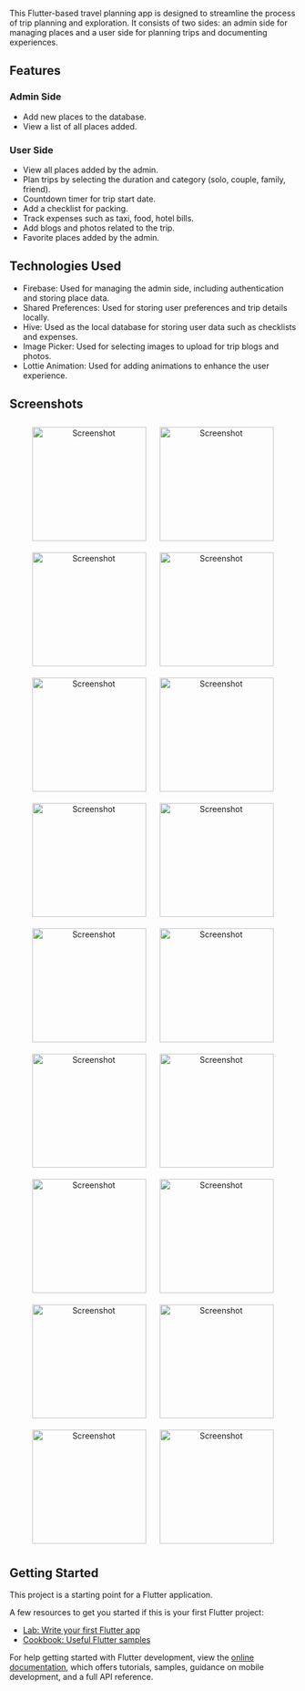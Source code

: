 This Flutter-based travel planning app is designed to streamline the process of trip planning and exploration. It consists of two sides: an admin side for managing places and a user side for planning trips and documenting experiences.

## Features

### Admin Side
- Add new places to the database.
- View a list of all places added.

### User Side
- View all places added by the admin.
- Plan trips by selecting the duration and category (solo, couple, family, friend).
- Countdown timer for trip start date.
- Add a checklist for packing.
- Track expenses such as taxi, food, hotel bills.
- Add blogs and photos related to the trip.
- Favorite places added by the admin.

## Technologies Used

- Firebase: Used for managing the admin side, including authentication and storing place data.
- Shared Preferences: Used for storing user preferences and trip details locally.
- Hive: Used as the local database for storing user data such as checklists and expenses.
- Image Picker: Used for selecting images to upload for trip blogs and photos.
- Lottie Animation: Used for adding animations to enhance the user experience.


## Screenshots

<p align="center">
    <img src="https://github.com/AnandhuA/Travel-/assets/72302650/7800c363-d85e-45b7-92b6-1a53d73d6165" alt="Screenshot" width="200" style="margin: 10px;"/>
    <img src="https://github.com/AnandhuA/Travel-/assets/72302650/9cf09cd3-a0fc-4757-8c6e-b1e5e97874ed" alt="Screenshot" width="200" style="margin: 10px;"/>
    <img src="https://github.com/AnandhuA/Travel-/assets/72302650/135cefe5-d458-48a5-96c0-8cb59e0a8026" alt="Screenshot" width="200" style="margin: 10px;"/>
    <img src="https://github.com/AnandhuA/Travel-/assets/72302650/4f1a9344-5265-4f68-8145-ee022de2d220" alt="Screenshot" width="200" style="margin: 10px;"/>
    <img src="https://github.com/AnandhuA/Travel-/assets/72302650/50b9b573-7f0d-41c9-9866-5200f1ff7282" alt="Screenshot" width="200" style="margin: 10px;"/>
    <img src="https://github.com/AnandhuA/Travel-/assets/72302650/048edfd7-caa5-4ac9-aefb-cccfbf25c924" alt="Screenshot" width="200" style="margin: 10px;"/>
    <img src="https://github.com/AnandhuA/Travel-/assets/72302650/5268051b-5a86-4f96-aec9-273e808bdfa9" alt="Screenshot" width="200" style="margin: 10px;"/>
    <img src="https://github.com/AnandhuA/Travel-/assets/72302650/e16750ff-9839-44d2-b536-b428aa538a97" alt="Screenshot" width="200" style="margin: 10px;"/>
    <img src="https://github.com/AnandhuA/Travel-/assets/72302650/989faa5f-df10-4774-bdf8-e65480dbd379" alt="Screenshot" width="200" style="margin: 10px;"/>
    <img src="https://github.com/AnandhuA/Travel-/assets/72302650/b4a17f66-ad6c-407e-aa74-800c6b183dc8" alt="Screenshot" width="200" style="margin: 10px;"/>
    <img src="https://github.com/AnandhuA/Travel-/assets/72302650/41441570-606a-4657-bafc-ff203f363817" alt="Screenshot" width="200" style="margin: 10px;"/>
    <img src="https://github.com/AnandhuA/Travel-/assets/72302650/3d87d74c-9f77-4266-abab-5bc8b854d518" alt="Screenshot" width="200" style="margin: 10px;"/>
    <img src="https://github.com/AnandhuA/Travel-/assets/72302650/dadd61c6-4459-4077-8ac2-b58672cbc027" alt="Screenshot" width="200" style="margin: 10px;"/>
    <img src="https://github.com/AnandhuA/Travel-/assets/72302650/7d70282c-e488-4bdb-b750-3f85e64b1c40" alt="Screenshot" width="200" style="margin: 10px;"/>
    <img src="https://github.com/AnandhuA/Travel-/assets/72302650/b87f65df-aba6-446a-be78-c09cca42cdb6" alt="Screenshot" width="200" style="margin: 10px;"/>
    <img src="https://github.com/AnandhuA/Travel-/assets/72302650/cffa6821-8184-411c-bf78-1a785c4e66a2" alt="Screenshot" width="200" style="margin: 10px;"/>
    <img src="https://github.com/AnandhuA/Travel-/assets/72302650/67811e9c-1e0a-4b91-8181-04052e316851" alt="Screenshot" width="200" style="margin: 10px;"/>

   <img src="https://github.com/AnandhuA/Travel-/assets/72302650/45ac6683-ba1f-4e92-b1aa-c29720d98357" alt="Screenshot" width="200" style="margin: 10px;"/>
 
</p>


## Getting Started

This project is a starting point for a Flutter application.

A few resources to get you started if this is your first Flutter project:

- [Lab: Write your first Flutter app](https://docs.flutter.dev/get-started/codelab)
- [Cookbook: Useful Flutter samples](https://docs.flutter.dev/cookbook)

For help getting started with Flutter development, view the
[online documentation](https://docs.flutter.dev/), which offers tutorials,
samples, guidance on mobile development, and a full API reference.
